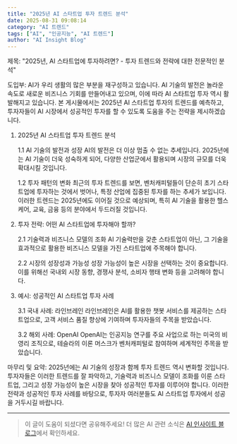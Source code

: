 ```yaml
---
title: "2025년 AI 스타트업 투자 트렌드 분석"
date: 2025-08-31 09:08:14
category: "AI 트렌드"
tags: ["AI", "인공지능", "AI 트렌드"]
author: "AI Insight Blog"
---
```


제목: "2025년, AI 스타트업에 투자하려면? - 투자 트렌드와 전략에 대한 전문적인 분석"

도입부:
AI가 우리 생활의 많은 부분을 재구성하고 있습니다. AI 기술의 발전은 놀라운 속도로 새로운 비즈니스 기회를 만들어내고 있으며, 이에 따라 AI 스타트업 투자 역시 활발해지고 있습니다. 본 게시물에서는 2025년 AI 스타트업 투자의 트렌드를 예측하고, 투자자들이 AI 시장에서 성공적인 투자를 할 수 있도록 도움을 주는 전략을 제시하겠습니다.

1. 2025년 AI 스타트업 투자 트렌드 분석

    1.1 AI 기술의 발전과 성장
    AI의 발전은 더 이상 멈출 수 없는 추세입니다. 2025년에는 AI 기술이 더욱 성숙하게 되어, 다양한 산업군에서 활용되며 시장의 규모를 더욱 확대시킬 것입니다.

    1.2 투자 패턴의 변화
    최근의 투자 트렌드를 보면, 벤처캐피털들이 단순히 초기 스타트업에 투자하는 것에서 벗어나, 특정 산업에 집중된 투자를 하는 추세가 보입니다. 이러한 트렌드는 2025년에도 이어질 것으로 예상되며, 특히 AI 기술을 활용한 헬스케어, 교육, 금융 등의 분야에서 두드러질 것입니다.

2. 투자 전략: 어떤 AI 스타트업에 투자해야 할까?

    2.1 기술력과 비즈니스 모델의 조화
    AI 기술력만을 갖춘 스타트업이 아닌, 그 기술을 효과적으로 활용한 비즈니스 모델을 가진 스타트업에 주목해야 합니다. 

    2.2 시장의 성장성과 가능성
    성장 가능성이 높은 시장을 선택하는 것이 중요합니다. 이를 위해선 국내외 시장 동향, 경쟁사 분석, 소비자 행태 변화 등을 고려해야 합니다.

3. 예시: 성공적인 AI 스타트업 투자 사례

    3.1 국내 사례: 라인브레인
    라인브레인은 AI를 활용한 챗봇 서비스를 제공하는 스타트업으로, 고객 서비스 품질 향상에 기여하며 투자자들의 주목을 받았습니다.

    3.2 해외 사례: OpenAI
    OpenAI는 인공지능 연구를 주요 사업으로 하는 미국의 비영리 조직으로, 테슬라의 이론 머스크가 벤처캐피털로 참여하며 세계적인 주목을 받았습니다.

마무리 및 요약:
2025년에는 AI 기술의 성장과 함께 투자 트렌드 역시 변화할 것입니다. 투자자들은 이러한 트렌드를 잘 파악하고, 기술력과 비즈니스 모델이 조화를 이룬 스타트업, 그리고 성장 가능성이 높은 시장을 찾아 성공적인 투자를 이루어야 합니다. 이러한 전략과 성공적인 투자 사례를 바탕으로, 투자자 여러분들도 AI 스타트업 투자에서 성공을 거두시길 바랍니다.

---

> 이 글이 도움이 되셨다면 공유해주세요! 
> 더 많은 AI 관련 소식은 [AI 인사이트 블로그](https://tonyhwang1004.github.io/ai-insight-blog)에서 확인하세요.
